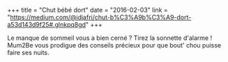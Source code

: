 +++
title = "Chut bébé dort"
date = "2016-02-03"
link = "https://medium.com/@idjafri/chut-b%C3%A9b%C3%A9-dort-a53d143d9f25#.glnkpq8gd"
+++

Le manque de sommeil vous a bien cerné ? Tirez la sonnette d'alarme ! Mum2Be vous prodigue des conseils précieux pour que bout' chou puisse faire ses nuits. 
